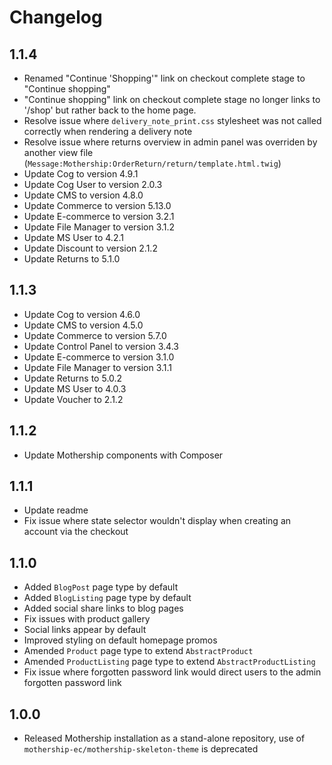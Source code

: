 # Changelog

## 1.1.4

- Renamed "Continue 'Shopping'" link on checkout complete stage to "Continue shopping"
- "Continue shopping" link on checkout complete stage no longer links to '/shop' but rather back to the home page.
- Resolve issue where `delivery_note_print.css` stylesheet was not called correctly when rendering a delivery note
- Resolve issue where returns overview in admin panel was overriden by another view file (`Message:Mothership:OrderReturn/return/template.html.twig`)
- Update Cog to version 4.9.1
- Update Cog User to version 2.0.3
- Update CMS to version 4.8.0
- Update Commerce to version 5.13.0
- Update E-commerce to version 3.2.1
- Update File Manager to version 3.1.2
- Update MS User to 4.2.1
- Update Discount to version 2.1.2
- Update Returns to 5.1.0

## 1.1.3

- Update Cog to version 4.6.0
- Update CMS to version 4.5.0
- Update Commerce to version 5.7.0
- Update Control Panel to version 3.4.3
- Update E-commerce to version 3.1.0
- Update File Manager to version 3.1.1
- Update Returns to 5.0.2
- Update MS User to 4.0.3
- Update Voucher to 2.1.2

## 1.1.2

- Update Mothership components with Composer

## 1.1.1

- Update readme
- Fix issue where state selector wouldn't display when creating an account via the checkout

## 1.1.0

- Added `BlogPost` page type by default
- Added `BlogListing` page type by default
- Added social share links to blog pages
- Fix issues with product gallery
- Social links appear by default
- Improved styling on default homepage promos
- Amended `Product` page type to extend `AbstractProduct`
- Amended `ProductListing` page type to extend `AbstractProductListing`
- Fix issue where forgotten password link would direct users to the admin forgotten password link

## 1.0.0

- Released Mothership installation as a stand-alone repository, use of `mothership-ec/mothership-skeleton-theme` is deprecated
